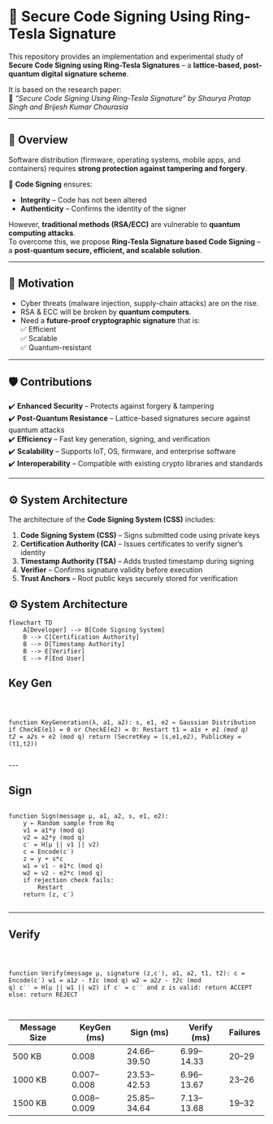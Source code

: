 # 🔐 Secure Code Signing Using Ring-Tesla Signature  

This repository provides an implementation and experimental study of **Secure Code Signing using Ring-Tesla Signatures** – a **lattice-based, post-quantum digital signature scheme**.  

It is based on the research paper:  
📄 *“Secure Code Signing Using Ring-Tesla Signature” by Shaurya Pratap Singh and Brijesh Kumar Chaurasia*  

---

## 📌 Overview  

Software distribution (firmware, operating systems, mobile apps, and containers) requires **strong protection against tampering and forgery**.  

🔑 **Code Signing** ensures:  
- **Integrity** – Code has not been altered  
- **Authenticity** – Confirms the identity of the signer  

However, **traditional methods (RSA/ECC)** are vulnerable to **quantum computing attacks**.  
To overcome this, we propose **Ring-Tesla Signature based Code Signing** – a **post-quantum secure, efficient, and scalable solution**.  

---

## 🚀 Motivation  

- Cyber threats (malware injection, supply-chain attacks) are on the rise.  
- RSA & ECC will be broken by **quantum computers**.  
- Need a **future-proof cryptographic signature** that is:  
  ✅ Efficient  
  ✅ Scalable  
  ✅ Quantum-resistant  

---

## 🛡️ Contributions  

✔️ **Enhanced Security** – Protects against forgery & tampering  
✔️ **Post-Quantum Resistance** – Lattice-based signatures secure against quantum attacks  
✔️ **Efficiency** – Fast key generation, signing, and verification  
✔️ **Scalability** – Supports IoT, OS, firmware, and enterprise software  
✔️ **Interoperability** – Compatible with existing crypto libraries and standards  

---

## ⚙️ System Architecture  

The architecture of the **Code Signing System (CSS)** includes:  

1. **Code Signing System (CSS)** – Signs submitted code using private keys  
2. **Certification Authority (CA)** – Issues certificates to verify signer’s identity  
3. **Timestamp Authority (TSA)** – Adds trusted timestamp during signing  
4. **Verifier** – Confirms signature validity before execution  
5. **Trust Anchors** – Root public keys securely stored for verification  

## ⚙️ System Architecture  

```mermaid
flowchart TD
    A[Developer] --> B[Code Signing System]
    B --> C[Certification Authority]
    B --> D[Timestamp Authority]
    B --> E[Verifier]
    E --> F[End User]
 ```


 ## Key Gen
<code>

function KeyGeneration(λ, a1, a2):
    s, e1, e2 ← Gaussian Distribution
    if CheckE(e1) = 0 or CheckE(e2) = 0:
        Restart
    t1 = a1*s + e1 (mod q)
    t2 = a2*s + e2 (mod q)
    return (SecretKey = (s,e1,e2), PublicKey = (t1,t2))

</code>
---

## Sign

<code>
function Sign(message µ, a1, a2, s, e1, e2):
    y ← Random sample from Rq
    v1 = a1*y (mod q)
    v2 = a2*y (mod q)
    c′ = H(µ || v1 || v2)
    c = Encode(c′)
    z = y + s*c
    w1 = v1 - e1*c (mod q)
    w2 = v2 - e2*c (mod q)
    if rejection check fails:
        Restart
    return (z, c′)

</code>

---
## Verify

<code>

function Verify(message µ, signature (z,c′), a1, a2, t1, t2):
    c = Encode(c′)
    w1 = a1*z - t1*c (mod q)
    w2 = a2*z - t2*c (mod q)
    c′′ = H(µ || w1 || w2)
    if c′ = c′′ and z is valid:
        return ACCEPT
    else:
        return REJECT

</code>



| Message Size | KeyGen (ms) | Sign (ms)   | Verify (ms) | Failures |
| ------------ | ----------- | ----------- | ----------- | -------- |
| 500 KB       | 0.008       | 24.66–39.50 | 6.99–14.33  | 20–29    |
| 1000 KB      | 0.007–0.008 | 23.53–42.53 | 6.96–13.67  | 23–26    |
| 1500 KB      | 0.008–0.009 | 25.85–34.64 | 7.13–13.68  | 19–32    |


